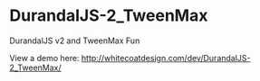 DurandalJS-2_TweenMax
=====================

DurandalJS v2 and TweenMax Fun

View a demo here: http://whitecoatdesign.com/dev/DurandalJS-2_TweenMax/
